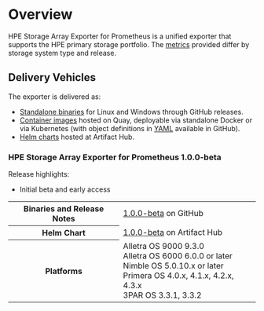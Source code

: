 # Overview

HPE Storage Array Exporter for Prometheus is a unified exporter that supports the HPE primary storage portfolio. The [metrics](../metrics/index.md) provided differ by storage system type and release.

## Delivery Vehicles

The exporter is delivered as:

- [Standalone binaries](https://github.com/hpe-storage/array-exporter/releases) for Linux and Windows through GitHub releases.
- [Container images](https://quay.io/repository/hpestorage/array-exporter) hosted on Quay, deployable via standalone Docker or via Kubernetes (with object definitions in [YAML](https://github.com/hpe-storage/co-deployments/tree/master/yaml/array-exporter) available in GitHub).
- [Helm charts](https://artifacthub.io/packages/helm/hpe-storage/hpe-array-exporter/) hosted at Artifact Hub.

### HPE Storage Array Exporter for Prometheus 1.0.0-beta

Release highlights:

- Initial beta and early access

<table>
 <tr>
   <th>Binaries and Release Notes</th>
   <td>
    <a href="https://github.com/hpe-storage/array-exporter/releases/tag/v1.0.0-beta">1.0.0-beta</a> on GitHub
   </td>
 </tr>
 <tr>
   <th>Helm Chart</th>
   <td>
    <a href="https://artifacthub.io/packages/helm/hpe-storage/hpe-array-exporter/1.0.0-beta">1.0.0-beta</a> on Artifact Hub
   </td>
 </tr>
 <tr>
   <th>Platforms</th>
   <td>
     Alletra OS 9000 9.3.0<br />
     Alletra OS 6000 6.0.0 or later<br />
     Nimble OS 5.0.10.x or later<br />
     Primera OS 4.0.x, 4.1.x, 4.2.x, 4.3.x<br />
     3PAR OS 3.3.1, 3.3.2
   </td>
 </tr>
 <!-- tr>
   <th>Blogs</th>
   <td>
    <a href="https://FIXME">HPE Alletra Observability for DevOps and Cloud Native with Prometheus</a><br />
    <a href="https://FIXME">Get started with Prometheus and HPE Alletra</a> (tutorial) <br />
   </td>
 </tr -->
</table>
